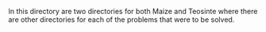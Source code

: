 In this directory are two directories for both Maize and Teosinte where there are other directories for each of the problems that were to be solved.
